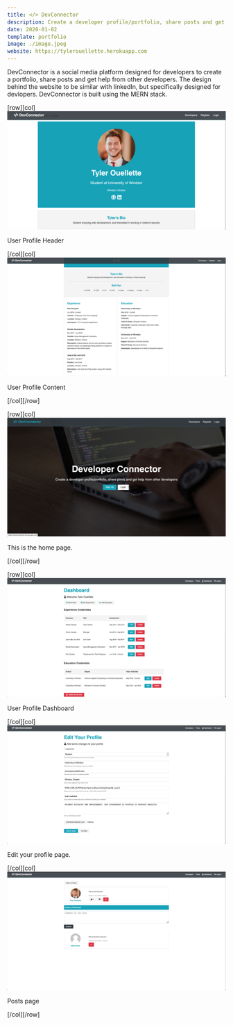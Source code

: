 ```yaml
---
title: </> DevConnector
description: Create a developer profile/portfolio, share posts and get help from other developers
date: 2020-01-02
template: portfolio
image: ./image.jpeg
website: https://tylerouellette.herokuapp.com
---
```


DevConnector is a social media platform designed for developers to create a portfolio, share posts and get help from other developers. The design behind the website to be similar with linkedIn, but specifically designed for devlopers. DevConnector is built using the MERN stack.

[row][col]
![image](./profile1.png)

User Profile Header

[/col][col]
![image](./profile2.png)

User Profile Content

[/col][/row]

[row][col]
![image](./home.png)

This is the home page.

[/col][/row]

[row][col]
![image](./dashboard.png)

User Profile Dashboard

[/col][col]
![image](./editprofile.png)

Edit your profile page.

[/col][col]
![image](./posts.png)

Posts page

[/col][/row]
